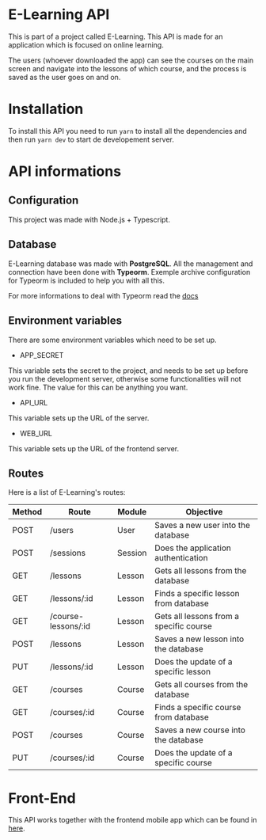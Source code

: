 # E-Learning API

This is part of a project called E-Learning. This API is made for an application
which is focused on online learning.

The users (whoever downloaded the app) can see the courses on the main screen
and navigate into the lessons of which course, and the process is saved as the
user goes on and on.

# Installation

To install this API you need to run `yarn` to install all the dependencies and
then run `yarn dev` to start de developement server.

# API informations

## Configuration

This project was made with Node.js + Typescript.

## Database

E-Learning database was made with **PostgreSQL**. All the management and
connection have been done with **Typeorm**. Exemple archive configuration for
Typeorm is included to help you with all this.

For more informations to deal with Typeorm read the [docs](https://typeorm.io/#/)

## Environment variables

There are some environment variables which need to be set up.

* APP_SECRET

This variable sets the secret to the project, and needs to be set up before you
run the development server, otherwise some functionalities will not work fine.
The value for this can be anything you want.

* API_URL

This variable sets up the URL of the server.

* WEB_URL

This variable sets up the URL of the frontend server.

## Routes

Here is a list of E-Learning's routes:

| Method | Route | Module | Objective |
| ------ | ----- | ------ | --------- |
| POST | /users  | User | Saves a new user into the database |
| POST | /sessions | Session | Does the application authentication |
| GET  | /lessons | Lesson | Gets all lessons from the database |
| GET  | /lessons/:id | Lesson | Finds a specific lesson from database |
| GET  | /course-lessons/:id | Lesson | Gets all lessons from a specific course |
| POST | /lessons | Lesson | Saves a new lesson into the database |
| PUT  | /lessons/:id | Lesson | Does the update of a specific lesson |
| GET  | /courses | Course | Gets all courses from the database |
| GET  | /courses/:id | Course | Finds a specific course from database |
| POST | /courses | Course | Saves a new course into the database |
| PUT  | /courses/:id | Course | Does the update of a specific course |

# Front-End

This API works together with the frontend mobile app which can be found in [here](https://github.com/gui10l1/elearningapp).
